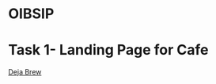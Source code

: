 # OIBSIP


# Task 1- Landing Page for Cafe

[Deja Brew](http://127.0.0.1:5500/Landing%20Page/index.html)
